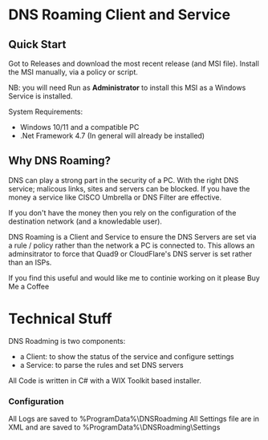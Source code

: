 # DNS Roaming Client and Service

## Quick Start

Got to Releases and download the most recent release (and MSI file).
Install the MSI manually, via a policy or script.

NB: you will need Run as **Administrator** to install this MSI as a Windows Service is installed.

System Requirements:
- Windows 10/11 and a compatible PC
- .Net Framework 4.7 (In general will already be installed)

## Why DNS Roaming?

DNS can play a strong part in the security of a PC. With the right DNS service; malicous links, sites and servers can be blocked. 
If you have the money a service like CISCO Umbrella or DNS Filter are effective.

If you don't have the money then you rely on the configuration of the destination network (and a knowledable user).

DNS Roaming is a Client and Service to ensure the DNS Servers are set via a rule / policy rather than the network a PC is connected to. 
This allows an adminsitrator to force that Quad9 or CloudFlare's DNS server is set rather than an ISPs.

If you find this useful and would like me to continie working on it please Buy Me a Coffee 

# Technical Stuff
DNS Roadming is two components:
- a Client: to show the status of the service and configure settings
- a Service: to parse the rules and set DNS servers

All Code is written in C# with a WIX Toolkit based installer.

### Configuration

All Logs are saved to %ProgramData%\DNSRoadming
All Settings file are in XML and are saved to %ProgramData%\DNSRoadming\Settings


